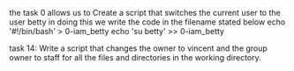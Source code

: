 the task 0 allows us to Create a script that switches the current user to the user betty
in doing this we write the code in the filename stated below
echo '#!/bin/bash' > 0-iam_betty
echo 'su betty' >> 0-iam_betty

task 14: Write a script that changes the owner to vincent and the group owner to staff for all the files and directories in the working directory.  

